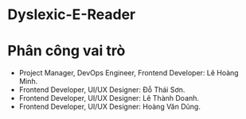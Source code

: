 # Dyslexic-E-Reader
# Phân công vai trò
- Project Manager, DevOps Engineer, Frontend Developer: Lê Hoàng Minh.
- Frontend Developer, UI/UX Designer: Đỗ Thái Sơn.
- Frontend Developer, UI/UX Designer: Lê Thành Doanh.
- Frontend Developer, UI/UX Designer: Hoàng Văn Dũng.

